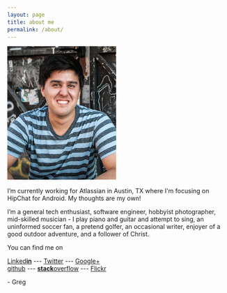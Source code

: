```yaml
---
layout: page
title: about me
permalink: /about/
---
```


<img src="/assets/images/profile-rome.png" class="left"/>

I’m currently working for Atlassian in Austin, TX where I'm focusing on HipChat for <i class="fa fa-android"></i> Android. My thoughts are my own!

I’m a general tech enthusiast, software engineer, hobbyist photographer, mid-skilled musician - I play piano and guitar and attempt to sing, an uninformed soccer fan, a pretend golfer, an occasional writer, enjoyer of a good outdoor adventure, and a follower of Christ.

You can find me on

[Linked**in**][linkedin] --- [<i class="fa fa-twitter"></i> Twitter][twitter] --- [<i class="fa fa-google-plus"></i> Google+][g+] <br>
[<i class="fa fa-github"></i> github][github] --- [<i class="fa fa-stack-overflow"></i> **stack**overflow][stackoverflow] --- [<i class="fa fa-flickr"></i> Flickr][flickr]

\- Greg

[github]: 	http://github.com/loeschg/ 			"github"
[stackoverflow]:	http://stackoverflow.com/users/413254/loeschg	"stackoverflow"
[linkedin]: http://linkedin.com/in/gregloesch 	"LinkedIn"
[twitter]: 	http://twitter.com/loeschg/ 		"Twitter"
[g+]: 		https://plus.google.com/+GregLoesch "G+"
[flickr]:  	http://flickr.com/GregLoesch 		"Flickr"
